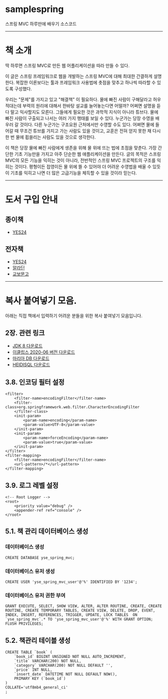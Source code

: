 # samplespring
스프링 MVC 하루만에 배우기 소스코드

---
# 책 소개
딱 하루면 스프링 MVC로 만든 웹 어플리케이션을 따라 만들 수 있다.

이 글은 스프링 프레임워크로 웹을 개발하는 스프링 MVC에 대해 최대한 간결하게 설명한다.
복잡한 이론보다는 툴과 프레임워크 사용법에 촛점을 맞추고 하나씩 따라할 수 있도록 구성했다.

우리는 "문제"를 가지고 있고 "해결책" 이 필요하다.
물에 빠진 사람이 구해달라고 허우적대는데 부력의 원리에 대해서 한바탕 설교를 늘어놓는다면 어떨까? 어쩌면 설명을 듣다 말고 익사할지도 모른다. 그들에게 필요한 것은 과학적 지식이 아니라 튜브다.
물에 빠진 사람이 구출되고 나서는 여러 가지 행태를 보일 수 있다. 누군가는 당장 수영을 배우러 갈 것이다. 다른 누군가는 구조요원 근처에서만 수영할 수도 있다. 어쩌면 물에 들어갈 때 무조건 튜브를 가지고 가는 사람도 있을 것이고, 교훈은 전혀 얻지 못한 채 다시 한 번 물에 휩쓸리는 사람도 있을 것으로 생각한다.

이 책은 당장 물에 빠진 사람에게 생존을 위해 물 위에 뜨는 법에 초점을 맞춘다. 가장 간단한 기초 기능만을 가지고 아주 단순한 웹 애플리케이션을 만든다. 
글의 목적은 스프링 MVC의 모든 기능을 익히는 것이 아니라, 전반적인 스프링 MVC 프로젝트의 구조를 익히는 것이다.
평형이든 접영이든 물 위에 뜰 수 있어야 더 어려운 수영법을 배울 수 있듯이 기초를 익히고 나면 더 많은 고급기능을 체득할 수 있을 것이라 믿는다.

---
# 도서 구입 안내
## 종이책
* [YES24](http://www.yes24.com/Product/Goods/96581707?OzSrank=1)


## 전자책
* [YES24](http://www.yes24.com/Product/Goods/96534919?OzSrank=1)
* [알라딘](https://www.aladin.co.kr/shop/wproduct.aspx?ItemId=259535963)
* [교보문고](http://digital.kyobobook.co.kr/digital/ebook/ebookDetail.ink?selectedLargeCategory=001&barcode=4801137227393&orderClick=LAG&Kc=)


---
# 복사 붙여넣기 모음.
아래는 직접 책에서 입력하기 어려운 분들을 위한 복사 붙여넣기 모음입니다.

## 2장. 관련 링크
* [JDK 8 다운로드](https://www.oracle.com/kr/java/technologies/javase/javase-jdk8-downloads.html)
* [이클립스 2020-06 버전 다운로드](https://www.eclipse.org/downloads/packages/release/2020-06/r)
* [마리아 DB 다운로드](https://mariadb.org/download/)
* [HEIDISQL 다운로드](https://www.heidisql.com/)

## 3.8. 인코딩 필터 설정
```
<filter>
    <filter-name>encodingFilter</filter-name>
    <filter-class>org.springframework.web.filter.CharacterEncodingFilter
    </filter-class>
    <init-param>
        <param-name>encoding</param-name>
        <param-value>UTF-8</param-value>
    </init-param>
    <init-param>
        <param-name>forceEncoding</param-name>
        <param-value>true</param-value>
    </init-param>
</filter>
<filter-mapping>
    <filter-name>encodingFilter</filter-name>
    <url-pattern>/*</url-pattern>
</filter-mapping>
```

## 3.9. 로그 레벨 설정
```
<!-- Root Logger -->
<root>
    <priority value="debug" />
    <appender-ref ref="console" />
</root>
```

## 5.1. 책 관리 데이터베이스 생성
### 데이터베이스 생성
```
CREATE DATABASE yse_spring_mvc;
```

### 데이터베이스 유저 생성
```
CREATE USER 'yse_spring_mvc_user'@'%' IDENTIFIED BY '1234';
```

### 데이터베이스 유저 권한 부여
```
GRANT EXECUTE, SELECT, SHOW VIEW, ALTER, ALTER ROUTINE, CREATE, CREATE ROUTINE, CREATE TEMPORARY TABLES, CREATE VIEW, DELETE, DROP, EVENT, INDEX, INSERT, REFERENCES, TRIGGER, UPDATE, LOCK TABLES  ON `yse_spring_mvc`.* TO 'yse_spring_mvc_user'@'%' WITH GRANT OPTION;
FLUSH PRIVILEGES;
```

## 5.2. 책관리 테이블 생성
```
CREATE TABLE `book` (
	`book_id` BIGINT UNSIGNED NOT NULL AUTO_INCREMENT,
	`title` VARCHAR(200) NOT NULL,
	`category` VARCHAR(200) NOT NULL DEFAULT '',
	`price` INT NULL,
	`insert_date` DATETIME NOT NULL DEFAULT NOW(),
	PRIMARY KEY (`book_id`)
)
COLLATE='utf8mb4_general_ci'
;
```
